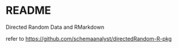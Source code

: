 # README #
Directed Random Data and RMarkdown

refer to https://github.com/schemaanalyst/directedRandom-R-pkg


